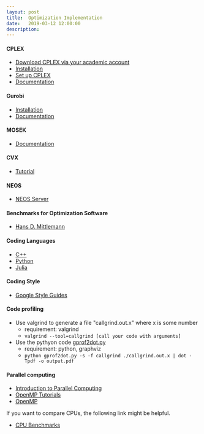 ```yaml
---
layout: post
title:  Optimization Implementation
date:   2019-03-12 12:00:00
description: 
---
```


#### CPLEX
<ul>
    <li><a href="https://my15.digitalexperience.ibm.com/b73a5759-c6a6-4033-ab6b-d9d4f9a6d65b/dxsites/151914d1-03d2-48fe-97d9-d21166848e65/home" target="_blank">Download CPLEX via your academic account</a></li>
    <li><a href="https://www.ibm.com/support/knowledgecenter/en/SSSA5P_12.10.0/ilog.odms.studio.help/Optimization_Studio/topics/COS_installing.html" target="_blank">Installation</a></li>
	<li><a href="https://www.ibm.com/support/knowledgecenter/SSSA5P_12.10.0/ilog.odms.cplex.help/CPLEX/GettingStarted/topics/set_up/GNU_Linux.html" target="_blank">Set up CPLEX</a></li>
	<li><a href="https://www.ibm.com/docs/en/icos/20.1.0?topic=cplex-callable-library-c-api-reference-manual" target="_blank">Documentation</a></li>
</ul>



#### Gurobi
<ul>
    <li><a href="http://abelsiqueira.github.io/blog/installing-gurobi-7-on-linux/" target="_blank">Installation</a></li>
    <li><a href="https://www.gurobi.com/documentation/" target="_blank">Documentation</a></li>
</ul>



#### MOSEK
<ul>
    <li><a href="https://docs.mosek.com/9.2/capi/index.html#" target="_blank">Documentation</a></li>
</ul>


#### CVX
<ul>
    <li><a href="http://cvxr.com/cvx/doc/intro.html" target="_blank">Tutorial</a></li>
</ul>

#### NEOS
<ul>
    <li><a href="https://neos-server.org/neos/" target="_blank">NEOS Server</a></li>
</ul>

#### Benchmarks for Optimization Software
<ul>
    <li><a href="http://plato.asu.edu/bench.html" target="_blank">Hans D. Mittlemann</a></li>
</ul>


#### Coding Languages
<ul>
    <li><a href="http://www.cplusplus.com/" target="_blank">C++</a></li>
    <li><a href="https://python.org/" target="_blank">Python</a></li>
    <li><a href="https://julialang.org/" target="_blank">Julia</a></li>
</ul>


#### Coding Style
<ul>
    <li><a href="http://google.github.io/styleguide/" target="_blank">Google Style Guides</a></li>
</ul>

#### Code profiling
* Use valgrind to generate a file "callgrind.out.x" where x is some number 
   * requirement: valgrind
   * ```valgrind --tool=callgrind [call your code with arguments]```
* Use the pythyon code <a href="https://github.com/jrfonseca/gprof2dot" target="_blank">gprof2dot.py</a> 
   * requirement: python, graphviz
   * ```python gprof2dot.py -s -f callgrind ./callgrind.out.x | dot -Tpdf -o output.pdf```



#### Parallel computing
<ul>
    <li><a href="https://computing.llnl.gov/tutorials/parallel_comp/" target="_blank">Introduction to Parallel Computing</a></li>
    <li><a href="https://www.openmp.org/resources/tutorials-articles/" target="_blank">OpenMP Tutorials</a></li>
    <li><a href="https://computing.llnl.gov/tutorials/openMP/" target="_blank">OpenMP</a></li>
</ul>


If you want to compare CPUs, the following link might be helpful.

<ul>
    <li><a href="https://www.cpubenchmark.net/singleThread.html" target="_blank">CPU Benchmarks</a></li>
</ul>